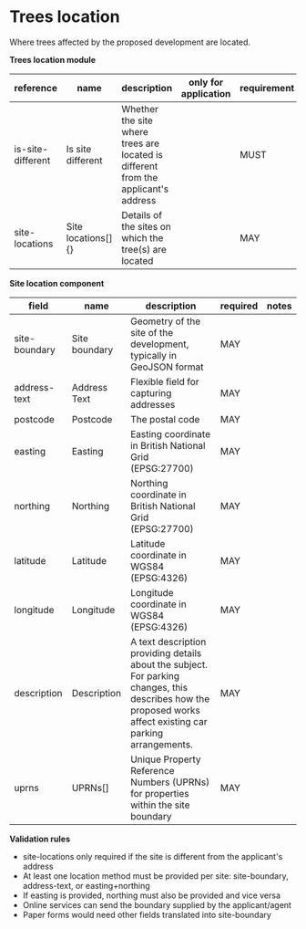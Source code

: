 # Trees location

Where trees affected by the proposed development are located.

**Trees location module**

| reference | name | description | only for application | requirement | notes |
| --- | --- | --- | --- | --- | --- |
| is-site-different | Is site different | Whether the site where trees are located is different from the applicant's address |  | MUST |  |
| site-locations | Site locations[]{} | Details of the sites on which the tree(s) are located |  | MAY | Rule: is a MUST if `is-site-different` is `True` |


**Site location component**

field | name | description | required | notes
-- | -- | -- | -- | --
site-boundary | Site boundary | Geometry of the site of the development, typically in GeoJSON format | MAY | 
address-text | Address Text | Flexible field for capturing addresses | MAY | 
postcode | Postcode | The postal code | MAY | 
easting | Easting | Easting coordinate in British National Grid (EPSG:27700) | MAY | 
northing | Northing | Northing coordinate in British National Grid (EPSG:27700) | MAY | 
latitude | Latitude | Latitude coordinate in WGS84 (EPSG:4326) | MAY | 
longitude | Longitude | Longitude coordinate in WGS84 (EPSG:4326) | MAY | 
description | Description | A text description providing details about the subject. For parking changes, this describes how the proposed works affect existing car parking arrangements. | MAY | 
uprns | UPRNs[] | Unique Property Reference Numbers (UPRNs) for properties within the site boundary | MAY | 

**Validation rules**

- site-locations only required if the site is different from the applicant's address
- At least one location method must be provided per site: site-boundary, address-text, or easting+northing
- If easting is provided, northing must also be provided and vice versa
- Online services can send the boundary supplied by the applicant/agent
- Paper forms would need other fields translated into site-boundary